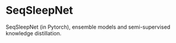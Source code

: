 # SeqSleepNet
SeqSleepNet (in Pytorch), ensemble models and semi-supervised knowledge distillation.
